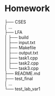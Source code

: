 # Homework
├── CSES <br>
│  ...<br>
├── LFA<br>
│   ├── build<br>
│   ├── input.txt<br>
│   ├── Makefile<br>
│   ├── output.txt<br>
│   ├── task1.cpp<br>
│   ├── task2.cpp<br>
│   └── task3.cpp<br>
├── README.md<br>
├── test_final<br>
│   ...<br>
└── test_lab_var1<br>
